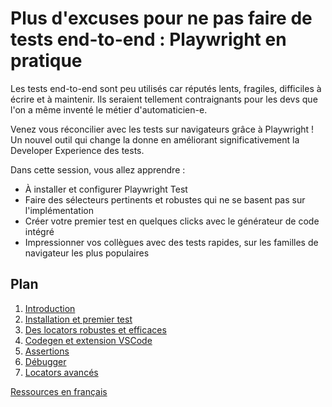 # Plus d'excuses pour ne pas faire de tests end-to-end : Playwright en pratique
Les tests end-to-end sont peu utilisés car réputés lents, fragiles, difficiles à écrire et à maintenir. Ils seraient tellement contraignants pour les devs que l'on a même inventé le métier d'automaticien-e.

Venez vous réconcilier avec les tests sur navigateurs grâce à Playwright ! Un nouvel outil qui change la donne en améliorant significativement la Developer Experience des tests.

Dans cette session, vous allez apprendre :
- À installer et configurer Playwright Test
- Faire des sélecteurs pertinents et robustes qui ne se basent pas sur l'implémentation
- Créer votre premier test en quelques clicks avec le générateur de code intégré 
- Impressionner vos collègues avec des tests rapides, sur les familles de navigateur les plus populaires

## Plan
1. [Introduction](introduction/README.md)
2. [Installation et premier test](install/README.md)
3. [Des locators robustes et efficaces](locators/README.md)
4. [Codegen et extension VSCode](codegen/README.md)
5. [Assertions](assertions/README.md)
6. [Débugger](débugger/README.md)
7. [Locators avancés](locators-advanced/README.md)

[Ressources en français](https://github.com/jfgreffier/incroyable-playwright)
